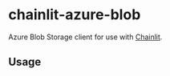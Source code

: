 # chainlit-azure-blob

Azure Blob Storage client for use with [Chainlit](https://chainlit.io/).

## Usage
